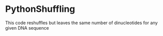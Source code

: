 # PythonShuffling

This code reshuffles but leaves the same number of dinucleotides for any given DNA sequence
